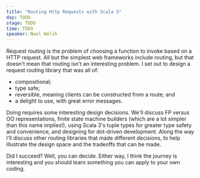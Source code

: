 ```yaml
---
title: "Routing Http Requests with Scala 3"
day: TODO
stage: TODO
time: TODO
speaker: Noel Welsh
---
```


Request routing is the problem of choosing a function to invoke based on a HTTP request. All but the simplest web frameworks include routing, but that doesn't mean that routing isn't an interesting problem. I set out to design a request routing library that was all of:

- compositional;
- type safe;
- reversible, meaning clients can be constructed from a route; and
- a delight to use, with great error messages.

Doing requires some interesting design decisions. We'll discuss FP versus OO representations,
finite state machine builders (which are a lot simpler than this name implies!), using Scala 3's tuple types for greater type safety and convenience, and designing for dot-driven development. Along the way I'll discuss other routing libraries that made different decisions, to help illustrate the design space and the tradeoffs that can be made.

Did I succeed? Well, you can decide. Either way, I think the journey is interesting and you should learn something you can apply to your own coding.
    